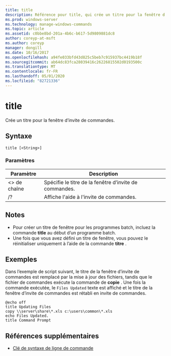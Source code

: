 ```yaml
---
title: title
description: Référence pour title, qui crée un titre pour la fenêtre d’invite de commandes.
ms.prod: windows-server
ms.technology: manage-windows-commands
ms.topic: article
ms.assetid: c0bbe8bd-201a-4b6c-b617-5d9809881dc8
author: coreyp-at-msft
ms.author: coreyp
manager: dongill
ms.date: 10/16/2017
ms.openlocfilehash: a94fe033bfd43d825c5beb7c915937bc4419b18f
ms.sourcegitcommit: ab64dc83fca28039416c26226815502d0193500c
ms.translationtype: MT
ms.contentlocale: fr-FR
ms.lasthandoff: 05/01/2020
ms.locfileid: "82721336"
---
```

# <a name="title"></a>title

Crée un titre pour la fenêtre d’invite de commandes.



## <a name="syntax"></a>Syntaxe

```
title [<String>]
```

### <a name="parameters"></a>Paramètres

|Paramètre|Description|
|---------|-----------|
|\<> de chaîne|Spécifie le titre de la fenêtre d’invite de commandes.|
|/?|Affiche l'aide à l'invite de commandes.|

## <a name="remarks"></a>Notes 

-   Pour créer un titre de fenêtre pour les programmes batch, incluez la commande **title** au début d’un programme batch.
-   Une fois que vous avez défini un titre de fenêtre, vous pouvez le réinitialiser uniquement à l’aide de la commande **titre** .

## <a name="examples"></a>Exemples

Dans l’exemple de script suivant, le titre de la fenêtre d’invite de commandes est remplacé par la mise à jour des fichiers, tandis que le fichier de commandes exécute la commande de **copie** . Une fois la commande exécutée, le `Files Updated` texte est affiché et le titre de la fenêtre d’invite de commandes est rétabli en invite de commandes.
```
@echo off
title Updating Files
copy \\server\share\*.xls c:\users\common\*.xls
echo Files Updated.
title Command Prompt
```

## <a name="additional-references"></a>Références supplémentaires

- [Clé de syntaxe de ligne de commande](command-line-syntax-key.md)